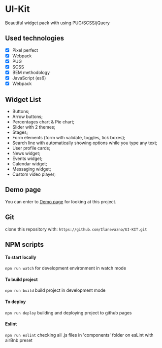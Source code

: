 # UI-Kit
Beautiful widget pack with using PUG/SCSS/jQuery
## Used technologies
- [x] Pixel perfect
- [x] Webpack
- [x] PUG
- [x] SCSS
- [x] BEM methodology
- [x] JavaScript (es6)
- [x] Webpack

## Widget List
- Buttons;
- Arrow buttons;
- Percentages chart & Pie chart;
- Slider with 2 themes;
- Stages;
- Form elements (form with validate, toggles, tick boxes);
- Search line with automatically showing options while you type any text;
- User profile cards;
- News widget;
- Events widget;
- Calendar widget;
- Messaging widget;
- Custom video player;


## Demo page
You can enter to [Demo page](https://ilanevazno.github.io/UI-KIT/ "Demo page") for looking at this project.

## Git
clone this repository with:
```https://github.com/Ilanevazno/UI-KIT.git```

## NPM scripts

#### To start locally 
```npm run watch``` for development environment in watch mode

#### To build project 
```npm run build``` build project in development mode

#### To deploy
```npm run deploy``` building and deploying project to github pages

#### Eslint
```npm run eslint``` checking all .js files in 'components' folder on esLint with airBnb preset

